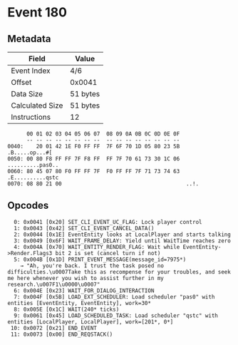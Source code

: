 # Event 180

## Metadata

| Field           | Value    |
|-----------------|----------|
| Event Index     | 4/6      |
| Offset          | 0x0041   |
| Data Size       | 51 bytes |
| Calculated Size | 51 bytes |
| Instructions    | 12       |

```
      00 01 02 03 04 05 06 07  08 09 0A 0B 0C 0D 0E 0F
      -- -- -- -- -- -- -- --  -- -- -- -- -- -- -- --
0040:    20 01 42 1E F0 FF FF  7F 6F 70 1D 05 80 23 5B    .B.....op...#[
0050: 00 80 F8 FF FF 7F F8 FF  FF 7F 70 61 73 30 1C 06  ..........pas0..
0060: 80 45 07 80 F0 FF FF 7F  F0 FF FF 7F 71 73 74 63  .E..........qstc
0070: 08 80 21 00                                       ..!.            
```

## Opcodes

```
  0: 0x0041 [0x20] SET_CLI_EVENT_UC_FLAG: Lock player control
  1: 0x0043 [0x42] SET_CLI_EVENT_CANCEL_DATA()
  2: 0x0044 [0x1E] EventEntity looks at LocalPlayer and starts talking
  3: 0x0049 [0x6F] WAIT_FRAME_DELAY: Yield until WaitTime reaches zero
  4: 0x004A [0x70] WAIT_ENTITY_RENDER_FLAG: Wait while EventEntity->Render.Flags3 bit 2 is set (cancel turn if not)
  5: 0x004B [0x1D] PRINT_EVENT_MESSAGE(message_id=7975*)
    → "Ah, you're back. I trust the task posed no difficulties.\u0007Take this as recompense for your troubles, and seek me here whenever you wish to assist further in my research.\u007F1\u0000\u0007"
  6: 0x004E [0x23] WAIT_FOR_DIALOG_INTERACTION
  7: 0x004F [0x5B] LOAD_EXT_SCHEDULER: Load scheduler "pas0" with entities [EventEntity, EventEntity], work=30*
  8: 0x005E [0x1C] WAIT(240* ticks)
  9: 0x0061 [0x45] LOAD_SCHEDULED_TASK: Load scheduler "qstc" with entities [LocalPlayer, LocalPlayer], work=[201*, 0*]
 10: 0x0072 [0x21] END_EVENT
 11: 0x0073 [0x00] END_REQSTACK()
```
